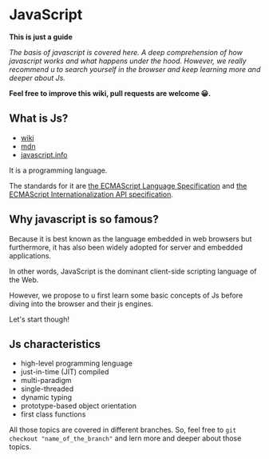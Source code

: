# JavaScript

**This is just a guide**

*The basis of javascript is covered here. A deep comprehension of how javascript works and what happens under the hood. However, we really recommend u to search yourself in the browser and keep learning more and deeper about Js.*

**Feel free to improve this wiki, pull requests are welcome 😀.**

## What is Js?

* [wiki](https://en.wikipedia.org/wiki/JavaScript)
* [mdn](https://developer.mozilla.org/en-US/docs/Web/JavaScript)
* [javascript.info](https://javascript.info/intro)

It is a programming language.

The standards for it are [the ECMAScript Language Specification](https://tc39.es/ecma262/) and [the ECMAScript Internationalization API specification](https://tc39.es/ecma402/).

## Why javascript is so famous?

Because it is best known as the language embedded in web browsers but furthermore, it has also been widely adopted for server and embedded applications.

In other words, JavaScript is the dominant client-side scripting language of the Web.

However, we propose to u first learn some basic concepts of Js before diving into the browser and their js engines.

Let's start though!

## Js characteristics

* high-level programming lenguage
* just-in-time (JIT) compiled
* multi-paradigm
* single-threaded
* dynamic typing
* prototype-based object orientation
* first class functions

All those topics are covered in different branches. So, feel free to `git checkout "name_of_the_branch"` and lern more and deeper about those topics. 


